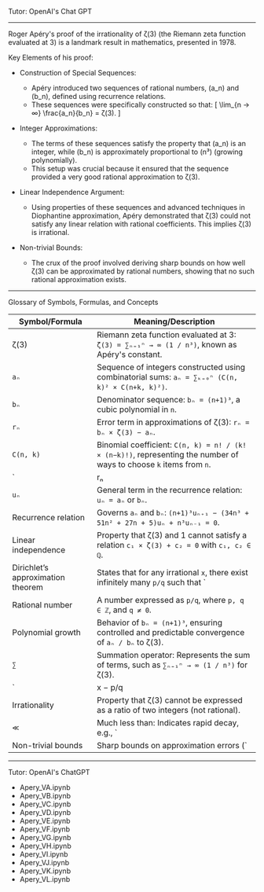 Tutor: OpenAI's Chat GPT

- - - -

Roger Apéry's proof of the irrationality of ζ(3) (the Riemann zeta function evaluated at 3) is a landmark result in mathematics, presented in 1978. 

Key Elements of his proof:

* Construction of Special Sequences:
  * Apéry introduced two sequences of rational numbers, (a_n) and (b_n), defined using recurrence relations.
  * These sequences were specifically constructed so that: [ \lim_{n → ∞} \frac{a_n}{b_n} = ζ(3). ]

* Integer Approximations:
  * The terms of these sequences satisfy the property that (a_n) is an integer, while (b_n) is approximately proportional to (n³) (growing polynomially).
  * This setup was crucial because it ensured that the sequence provided a very good rational approximation to ζ(3).

* Linear Independence Argument:
  * Using properties of these sequences and advanced techniques in Diophantine approximation, Apéry demonstrated that ζ(3) could not satisfy any linear relation with rational coefficients. This implies ζ(3) is irrational.

* Non-trivial Bounds:
  * The crux of the proof involved deriving sharp bounds on how well ζ(3) can be approximated by rational numbers, showing that no such rational approximation exists.

- - - -

Glossary of Symbols, Formulas, and Concepts

| **Symbol/Formula**               | **Meaning/Description**                                                                                 |
|-----------------------------------|---------------------------------------------------------------------------------------------------------|
| ζ(3)                              | Riemann zeta function evaluated at 3: `ζ(3) = ∑ₙ₌₁ⁿ → ∞ (1 / n³)`, known as Apéry's constant.          |
| `aₙ`                              | Sequence of integers constructed using combinatorial sums: `aₙ = ∑ₖ₌₀ⁿ (C(n, k)² × C(n+k, k)²)`.       |
| `bₙ`                              | Denominator sequence: `bₙ = (n+1)³`, a cubic polynomial in `n`.                                         |
| `rₙ`                              | Error term in approximations of ζ(3): `rₙ = bₙ × ζ(3) − aₙ`.                                           |
| `C(n, k)`                         | Binomial coefficient: `C(n, k) = n! / (k! × (n−k)!)`, representing the number of ways to choose `k` items from `n`. |
| `|rₙ| < 1 / bₙ²`                  | Bound on the error term: The error `rₙ` decreases as `1/bₙ²`, ensuring sharper convergence than generic irrational approximations. |
| `uₙ`                              | General term in the recurrence relation: `uₙ = aₙ` or `bₙ`.                                            |
| Recurrence relation               | Governs `aₙ` and `bₙ`: `(n+1)³uₙ₊₁ − (34n³ + 51n² + 27n + 5)uₙ + n³uₙ₋₁ = 0`.                         |
| Linear independence               | Property that ζ(3) and 1 cannot satisfy a relation `c₁ × ζ(3) + c₂ = 0` with `c₁, c₂ ∈ ℚ`.              |
| Dirichlet’s approximation theorem | States that for any irrational `x`, there exist infinitely many `p/q` such that `|x − p/q| < 1/q²`.     |
| Rational number                   | A number expressed as `p/q`, where `p, q ∈ ℤ`, and `q ≠ 0`.                                             |
| Polynomial growth                 | Behavior of `bₙ = (n+1)³`, ensuring controlled and predictable convergence of `aₙ / bₙ` to ζ(3).         |
| `∑`                               | Summation operator: Represents the sum of terms, such as `∑ₙ₌₁ⁿ → ∞ (1 / n³)` for ζ(3).                |
| `|x − p/q| > C/q²`                | A lower bound for rational approximations of irrational numbers: Rational approximations cannot have errors smaller than `C/q²`, where `C > 0`. |
| Irrationality                     | Property that ζ(3) cannot be expressed as a ratio of two integers (not rational).                       |
| `≪`                               | Much less than: Indicates rapid decay, e.g., `|rₙ| ≪ 1/n⁶` means the error term `rₙ` decreases much faster than `1/n⁶`. |
| Non-trivial bounds                | Sharp bounds on approximation errors (`|rₙ| < 1/bₙ²`) that exceed classical limits, used to prove irrationality. |



- - - -

Tutor: OpenAI's ChatGPT
* Apery_VA.ipynb
* Apery_VB.ipynb
* Apery_VC.ipynb
* Apery_VD.ipynb
* Apery_VE.ipynb
* Apery_VF.ipynb
* Apery_VG.ipynb
* Apery_VH.ipynb
* Apery_VI.ipynb
* Apery_VJ.ipynb
* Apery_VK.ipynb
* Apery_VL.ipynb
